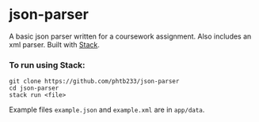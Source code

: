 # json-parser

A basic json parser written for a coursework assignment. Also includes an xml parser. Built with [Stack](http://docs.haskellstack.org/en/stable/README/).

### To run using Stack:
```
git clone https://github.com/phtb233/json-parser
cd json-parser
stack run <file>
```

Example files `example.json` and `example.xml` are in `app/data`.

